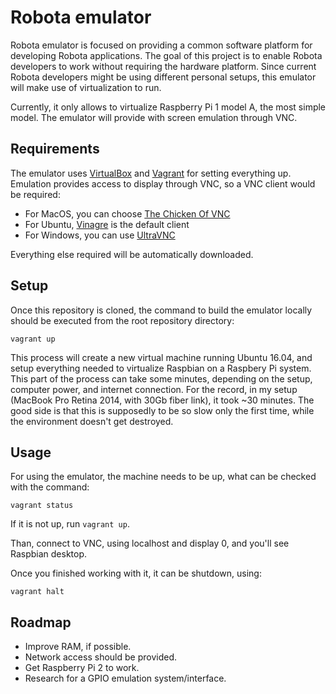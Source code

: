 # Robota emulator

Robota emulator is focused on providing a common software platform for developing Robota applications.
The goal of this project is to enable Robota developers to work without requiring the hardware platform.
Since current Robota developers might be using different personal setups, this emulator will make use of virtualization to run.

Currently, it only allows to virtualize Raspberry Pi 1 model A, the most simple model.
The emulator will provide with screen emulation through VNC.

## Requirements

The emulator uses [VirtualBox](https://www.virtualbox.org/) and [Vagrant](https://www.vagrantup.com/) for setting everything up.
Emulation provides access to display through VNC, so a VNC client would be required:

- For MacOS, you can choose [The Chicken Of VNC](https://www.google.es/url?sa=t&rct=j&q=&esrc=s&source=web&cd=1&cad=rja&uact=8&ved=0ahUKEwilnoyD8OXNAhWJvhQKHTvBD7AQFggfMAA&url=https%3A%2F%2Fsourceforge.net%2Fprojects%2Fcotvnc%2F&usg=AFQjCNHzMRi-Oqf8qKHZTyqElAfySSakvQ&bvm=bv.126130881,d.d24)
- For Ubuntu, [Vinagre](https://wiki.gnome.org/Apps/Vinagre) is the default client
- For Windows, you can use [UltraVNC](http://www.uvnc.com/)

Everything else required will be automatically downloaded.

## Setup

Once this repository is cloned, the command to build the emulator locally should be executed from the root repository directory:

    vagrant up
    
This process will create a new virtual machine running Ubuntu 16.04, and setup everything needed to virtualize Raspbian on a Raspbery Pi system.
This part of the process can take some minutes, depending on the setup, computer power, and internet connection.
For the record, in my setup (MacBook Pro Retina 2014, with 30Gb fiber link), it took ~30 minutes.
The good side is that this is supposedly to be so slow only the first time, while the environment doesn't get destroyed.

## Usage

For using the emulator, the machine needs to be up, what can be checked with the command:

    vagrant status
    
If it is not up, run `vagrant up`.

Than, connect to VNC, using localhost and display 0, and you'll see Raspbian desktop.

Once you finished working with it, it can be shutdown, using:

    vagrant halt

## Roadmap

- Improve RAM, if possible.
- Network access should be provided.
- Get Raspberry Pi 2 to work.
- Research for a GPIO emulation system/interface.
